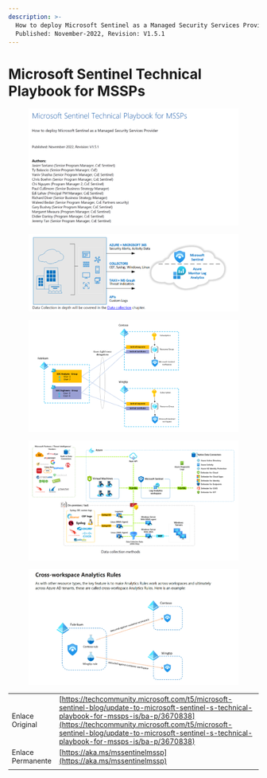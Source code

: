 ```yaml
---
description: >-
  How to deploy Microsoft Sentinel as a Managed Security Services Provider 
  Published: November-2022, Revision: V1.5.1
---
```


# Microsoft Sentinel Technical Playbook for MSSPs

<figure><img src="../../.gitbook/assets/image (6).png" alt=""><figcaption></figcaption></figure>

<figure><img src="../../.gitbook/assets/image (1) (1) (1) (1) (1) (1).png" alt=""><figcaption></figcaption></figure>

<figure><img src="../../.gitbook/assets/image (2) (1) (1).png" alt=""><figcaption></figcaption></figure>

<figure><img src="../../.gitbook/assets/image (3) (1) (1).png" alt=""><figcaption></figcaption></figure>

<figure><img src="../../.gitbook/assets/image (4) (1).png" alt=""><figcaption></figcaption></figure>



|                   |                                                                                                                                                                                                                                                                                          |
| ----------------- | ---------------------------------------------------------------------------------------------------------------------------------------------------------------------------------------------------------------------------------------------------------------------------------------- |
| Enlace Original   | [https://techcommunity.microsoft.com/t5/microsoft-sentinel-blog/update-to-microsoft-sentinel-s-technical-playbook-for-mssps-is/ba-p/3670838](https://techcommunity.microsoft.com/t5/microsoft-sentinel-blog/update-to-microsoft-sentinel-s-technical-playbook-for-mssps-is/ba-p/3670838) |
| Enlace Permanente | [https://aka.ms/mssentinelmssp](https://aka.ms/mssentinelmssp)                                                                                                                                                                                                                           |
|                   |                                                                                                                                                                                                                                                                                          |





